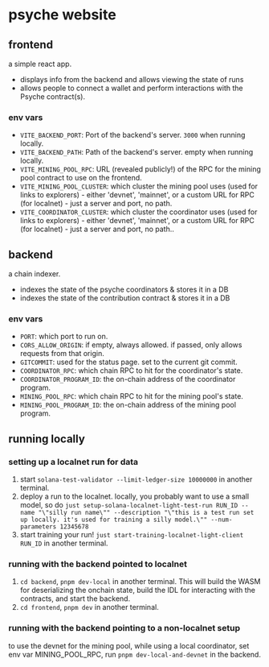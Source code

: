 # psyche website

## frontend

a simple react app.

- displays info from the backend and allows viewing the state of runs
- allows people to connect a wallet and perform interactions with the Psyche contract(s).

### env vars

- `VITE_BACKEND_PORT`: Port of the backend's server. `3000` when running locally.
- `VITE_BACKEND_PATH`: Path of the backend's server. empty when running locally.
- `VITE_MINING_POOL_RPC`: URL (revealed publicly!) of the RPC for the mining pool contract to use on the frontend.
- `VITE_MINING_POOL_CLUSTER`: which cluster the mining pool uses (used for links to explorers) - either 'devnet', 'mainnet', or a custom URL for RPC (for localnet) - just a server and port, no path.
- `VITE_COORDINATOR_CLUSTER`: which cluster the coordinator uses (used for links to explorers) - either 'devnet', 'mainnet', or a custom URL for RPC (for localnet) - just a server and port, no path..

## backend

a chain indexer.

- indexes the state of the psyche coordinators & stores it in a DB
- indexes the state of the contribution contract & stores it in a DB

### env vars

- `PORT`: which port to run on.
- `CORS_ALLOW_ORIGIN`: if empty, always allowed. if passed, only allows requests from that origin.
- `GITCOMMIT`: used for the status page. set to the current git commit.
- `COORDINATOR_RPC`: which chain RPC to hit for the coordinator's state.
- `COORDINATOR_PROGRAM_ID`: the on-chain address of the coordinator program.
- `MINING_POOL_RPC`: which chain RPC to hit for the mining pool's state.
- `MINING_POOL_PROGRAM_ID`: the on-chain address of the mining pool program.

## running locally

### setting up a localnet run for data

1. start `solana-test-validator --limit-ledger-size 10000000` in another terminal.
2. deploy a run to the localnet. locally, you probably want to use a small model, so do `just setup-solana-localnet-light-test-run RUN_ID --name "\"silly run name\"" --description "\"this is a test run set up locally. it's used for training a silly model.\"" --num-parameters 12345678`
3. start training your run! `just start-training-localnet-light-client RUN_ID` in another terminal.

### running with the backend pointed to localnet

1. `cd backend`, `pnpm dev-local` in another terminal. This will build the WASM for deserializing the onchain state, build the IDL for interacting with the contracts, and start the backend.
2. `cd frontend`, `pnpm dev` in another terminal.

### running with the backend pointing to a non-localnet setup

to use the devnet for the mining pool, while using a local coordinator,
set env var MINING_POOL_RPC, run `pnpm dev-local-and-devnet` in the backend.
